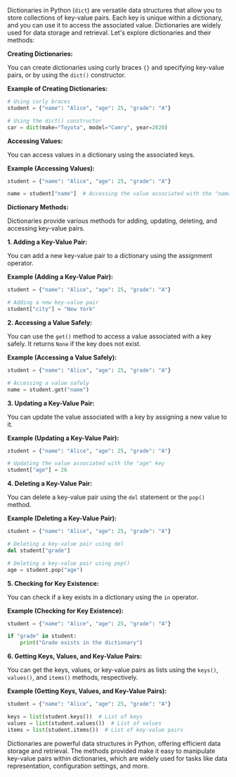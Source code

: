 Dictionaries in Python (`dict`) are versatile data structures that allow you to store collections of key-value pairs. Each key is unique within a dictionary, and you can use it to access the associated value. Dictionaries are widely used for data storage and retrieval. Let's explore dictionaries and their methods:

**Creating Dictionaries:**

You can create dictionaries using curly braces `{}` and specifying key-value pairs, or by using the `dict()` constructor.

**Example of Creating Dictionaries:**
```python
# Using curly braces
student = {"name": "Alice", "age": 25, "grade": "A"}

# Using the dict() constructor
car = dict(make="Toyota", model="Camry", year=2020)
```

**Accessing Values:**

You can access values in a dictionary using the associated keys.

**Example (Accessing Values):**
```python
student = {"name": "Alice", "age": 25, "grade": "A"}

name = student["name"]  # Accessing the value associated with the "name" key
```

**Dictionary Methods:**

Dictionaries provide various methods for adding, updating, deleting, and accessing key-value pairs.

**1. Adding a Key-Value Pair:**

You can add a new key-value pair to a dictionary using the assignment operator.

**Example (Adding a Key-Value Pair):**
```python
student = {"name": "Alice", "age": 25, "grade": "A"}

# Adding a new key-value pair
student["city"] = "New York"
```

**2. Accessing a Value Safely:**

You can use the `get()` method to access a value associated with a key safely. It returns `None` if the key does not exist.

**Example (Accessing a Value Safely):**
```python
student = {"name": "Alice", "age": 25, "grade": "A"}

# Accessing a value safely
name = student.get("name")
```

**3. Updating a Key-Value Pair:**

You can update the value associated with a key by assigning a new value to it.

**Example (Updating a Key-Value Pair):**
```python
student = {"name": "Alice", "age": 25, "grade": "A"}

# Updating the value associated with the "age" key
student["age"] = 26
```

**4. Deleting a Key-Value Pair:**

You can delete a key-value pair using the `del` statement or the `pop()` method.

**Example (Deleting a Key-Value Pair):**
```python
student = {"name": "Alice", "age": 25, "grade": "A"}

# Deleting a key-value pair using del
del student["grade"]

# Deleting a key-value pair using pop()
age = student.pop("age")
```

**5. Checking for Key Existence:**

You can check if a key exists in a dictionary using the `in` operator.

**Example (Checking for Key Existence):**
```python
student = {"name": "Alice", "age": 25, "grade": "A"}

if "grade" in student:
    print("Grade exists in the dictionary")
```

**6. Getting Keys, Values, and Key-Value Pairs:**

You can get the keys, values, or key-value pairs as lists using the `keys()`, `values()`, and `items()` methods, respectively.

**Example (Getting Keys, Values, and Key-Value Pairs):**
```python
student = {"name": "Alice", "age": 25, "grade": "A"}

keys = list(student.keys())  # List of keys
values = list(student.values())  # List of values
items = list(student.items())  # List of key-value pairs
```

Dictionaries are powerful data structures in Python, offering efficient data storage and retrieval. The methods provided make it easy to manipulate key-value pairs within dictionaries, which are widely used for tasks like data representation, configuration settings, and more.